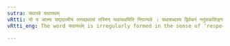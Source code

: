 ```yaml
---
sutra: यथास्वे यथायथम्
vRtti: यो य आत्मा यद्यदात्मीय तत्तद्यथात्वं तस्मिन् यथायथमिति निपात्यते । यथाशब्दस्य द्विर्वचनं नपुंसकलिङ्गता च निपात्यते ॥
vRtti_eng: The word यथायथ꣡म् is irregularly formed in the sense of 'respectively, fitly, properly'.

---
```

